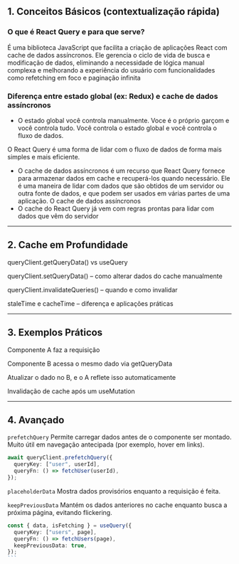 ## 1. Conceitos Básicos (contextualização rápida)

### O que é React Query e para que serve?
É uma biblioteca JavaScript que facilita a criação de aplicações React com cache de dados assíncronos.
Ele gerencia o ciclo de vida de busca e modificação de dados, eliminando a necessidade de lógica manual complexa e melhorando a experiência do usuário com funcionalidades como refetching em foco e paginação infinita

### Diferença entre estado global (ex: Redux) e cache de dados assíncronos
- O estado global você controla manualmente. Voce é o próprio garçom e você controla tudo. Você controla o estado global e você controla o fluxo de dados. 

O React Query é uma forma de lidar com o fluxo de dados de forma mais simples e mais eficiente.
- O cache de dados assíncronos é um recurso que React Query fornece para armazenar dados em cache e recuperá-los quando necessário. Ele é uma maneira de lidar com dados que são obtidos de um servidor ou outra fonte de dados, e que podem ser usados em várias partes de uma aplicação. O cache de dados assíncronos
- O cache do React Query já vem com regras prontas para lidar com dados que vêm do servidor

---
## 2. Cache em Profundidade

queryClient.getQueryData() vs useQuery

queryClient.setQueryData() – como alterar dados do cache manualmente

queryClient.invalidateQueries() – quando e como invalidar

staleTime e cacheTime – diferença e aplicações práticas

---
## 3. Exemplos Práticos

Componente A faz a requisição

Componente B acessa o mesmo dado via getQueryData

Atualizar o dado no B, e o A reflete isso automaticamente

Invalidação de cache após um useMutation

---
## 4. Avançado

`prefetchQuery`
Permite carregar dados antes de o componente ser montado.
Muito útil em navegação antecipada (por exemplo, hover em links).

```ts
await queryClient.prefetchQuery({
  queryKey: ["user", userId],
  queryFn: () => fetchUser(userId),
});
```

`placeholderData`
Mostra dados provisórios enquanto a requisição é feita.

`keepPreviousData`
Mantém os dados anteriores no cache enquanto busca a próxima página, evitando flickering.

````ts
const { data, isFetching } = useQuery({
  queryKey: ["users", page],
  queryFn: () => fetchUsers(page),
  keepPreviousData: true,
});
```